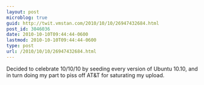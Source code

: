 ```yaml
---
layout: post
microblog: true
guid: http://twit.vmstan.com/2010/10/10/26947432684.html
post_id: 3046036
date: 2010-10-10T09:44:44-0600
lastmod: 2010-10-10T09:44:44-0600
type: post
url: /2010/10/10/26947432684.html
---
```

Decided to celebrate 10/10/10 by seeding every version of Ubuntu 10.10, and in turn doing my part to piss off AT&T for saturating my upload.
